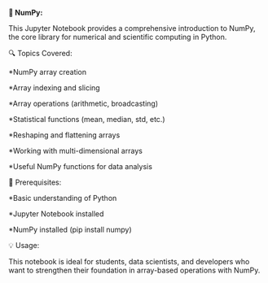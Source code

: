 **📘 NumPy:**

This Jupyter Notebook provides a comprehensive introduction to NumPy, the core library for numerical and scientific computing in Python.

🔍 Topics Covered:

*NumPy array creation

*Array indexing and slicing

*Array operations (arithmetic, broadcasting)

*Statistical functions (mean, median, std, etc.)

*Reshaping and flattening arrays

*Working with multi-dimensional arrays

*Useful NumPy functions for data analysis

📌 Prerequisites:

*Basic understanding of Python

*Jupyter Notebook installed

*NumPy installed (pip install numpy)

💡 Usage:

This notebook is ideal for students, data scientists, and developers who want to strengthen their foundation in array-based operations with NumPy.
